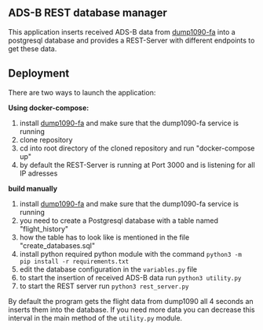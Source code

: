 
## ADS-B REST database manager
This application inserts received ADS-B data from [dump1090-fa](https://github.com/flightaware/dump1090) into a postgresql database and provides a REST-Server with different endpoints to get these data.

## Deployment

There are two ways to launch the application:

**Using docker-compose:**

 1. install [dump1090-fa](https://github.com/flightaware/dump1090) and make sure that the dump1090-fa service is running
 2. clone repository 
 3. cd into root directory of the cloned repository and run "docker-compose up"
 4. by default the REST-Server is running at Port 3000 and is listening for all IP adresses

**build manually**
 1. install [dump1090-fa](https://github.com/flightaware/dump1090) and make sure that the dump1090-fa service is running
 2. you need to create a Postgresql database with a table named "flight_history"
 3. how the table has to look like is mentioned in the file "create_databases.sql"
 4. install python required python module with the command `python3 -m pip install -r requirements.txt`
 5. edit the database configuration in the `variables.py` file
 6. to start the insertion of received ADS-B data run `python3 utility.py`
 7. to start the REST server run `python3 rest_server.py`

By default the program gets the flight data from dump1090 all 4 seconds an inserts them into the database. If you need more data you can decrease this interval in the  main method of the `utility.py` module.




